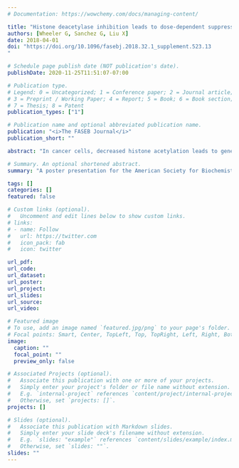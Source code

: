 ```yaml
---
# Documentation: https://wowchemy.com/docs/managing-content/

title: "Histone deacetylase inhibition leads to dose-dependent suppression of oncogene-associated super-enhancers"
authors: [Wheeler G, Sanchez G, Liu X]
date: 2018-04-01
doi: "https://doi.org/10.1096/fasebj.2018.32.1_supplement.523.13
"

# Schedule page publish date (NOT publication's date).
publishDate: 2020-11-25T11:51:07-07:00

# Publication type.
# Legend: 0 = Uncategorized; 1 = Conference paper; 2 = Journal article;
# 3 = Preprint / Working Paper; 4 = Report; 5 = Book; 6 = Book section;
# 7 = Thesis; 8 = Patent
publication_types: ["1"]

# Publication name and optional abbreviated publication name.
publication: "<i>The FASEB Journal</i>"
publication_short: ""

abstract: "In cancer cells, decreased histone acetylation leads to gene expression patterns that drive oncogenic processes. Histone deacetylase (HDAC) inhibitors are therefore used as therapeutics to selectively kill cancer cells. The complex processes by which these chromatin‐remodeling agents affect gene expression and ultimately cell fate are still not entirely understood. The Liu group seeks to characterize the mechanisms of the HDAC inhibitor largazole by using epigenomic and transcriptomic studies to compare its effects on transformed and non‐transformed cells at different doses. From broad chromatin immunoprecipitation sequencing and RNA sequencing, we observed that largazole has a striking effect on super‐enhancer regions and the genes associated with them. Largazole decreases the accumulation of RNA polymerase II at super‐enhancer elements and limits the transcription of genes under the regulation of those super‐enhancers. Largazole also alters the expression of many genes by decreasing the histone acetylation of poised distal enhancers in a dose‐dependent manner. Many of these genes are transcriptionally upregulated after treatment, as is canonically associated with an increased histone acetylation profile, but some transcripts are repressed. These insights into the epigenetic reprogramming that drives oncogenic processes provide fundamental information about tumorigenesis and could potentially serve as a foundation for the development of further oncology therapies."

# Summary. An optional shortened abstract.
summary: "A poster presentation for the American Society for Biochemistry & Molecular Biology Experimental Biology meeting on Graycen's contribution to Sanchez et al. (2018)."

tags: []
categories: []
featured: false

# Custom links (optional).
#   Uncomment and edit lines below to show custom links.
# links:
# - name: Follow
#   url: https://twitter.com
#   icon_pack: fab
#   icon: twitter

url_pdf:
url_code:
url_dataset:
url_poster:
url_project:
url_slides:
url_source:
url_video:

# Featured image
# To use, add an image named `featured.jpg/png` to your page's folder. 
# Focal points: Smart, Center, TopLeft, Top, TopRight, Left, Right, BottomLeft, Bottom, BottomRight.
image:
  caption: ""
  focal_point: ""
  preview_only: false

# Associated Projects (optional).
#   Associate this publication with one or more of your projects.
#   Simply enter your project's folder or file name without extension.
#   E.g. `internal-project` references `content/project/internal-project/index.md`.
#   Otherwise, set `projects: []`.
projects: []

# Slides (optional).
#   Associate this publication with Markdown slides.
#   Simply enter your slide deck's filename without extension.
#   E.g. `slides: "example"` references `content/slides/example/index.md`.
#   Otherwise, set `slides: ""`.
slides: ""
---
```

